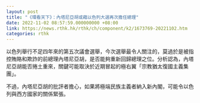 ```yaml
---
layout: post
title: "《環看天下》：內塔尼亞胡或藉以色列大選再次擔任總理"
date: 2022-11-02 08:57:59.000000000 +08:00
link: https://news.rthk.hk/rthk/ch/component/k2/1673769-20221102.htm
categories: rthk
---
```


以色列舉行不足四年來的第五次議會選舉，今次選舉最令人關注的，莫過於是被指控賄賂和欺詐的前總理內塔尼亞胡，是否能夠重新回歸總理之位。分析認為，內塔尼亞胡能否捲土重來，關鍵可能取決於近期冒起的極右翼「宗教猶太復國主義集團」。

不過，內塔尼亞胡的批評者擔心，如果將極端民族主義者納入新內閣，可能令以色列與西方國家的關係緊張。
